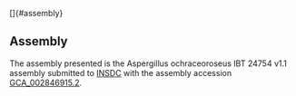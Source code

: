 []{#assembly}

Assembly
--------

The assembly presented is the Aspergillus ochraceoroseus IBT 24754 v1.1
assembly submitted to [INSDC](http://www.insdc.org) with the assembly
accession
[GCA\_002846915.2](http://www.ebi.ac.uk/ena/data/view/GCA_002846915.2).
